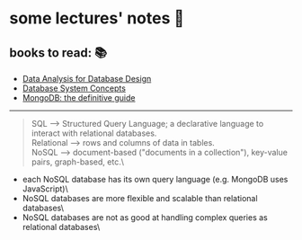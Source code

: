 # some lectures' notes 🍎

## books to read: 📚

- [Data Analysis for Database Design](https://mcgill.on.worldcat.org/oclc/54894344)
- [Database System Concepts](https://mcgill.on.worldcat.org/oclc/436031093)
- [MongoDB: the definitive guide](https://mcgill.on.worldcat.org/oclc/1130376884)

---

> SQL --> Structured Query Language; a declarative language to interact with relational databases.\
> Relational --> rows and columns of data in tables.\
> NoSQL --> document-based ("documents in a collection"), key-value pairs, graph-based, etc.\

- each NoSQL database has its own query language (e.g. MongoDB uses JavaScript)\
- NoSQL databases are more flexible and scalable than relational databases\
- NoSQL databases are not as good at handling complex queries as relational databases\
